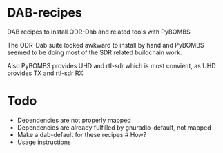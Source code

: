 # DAB-recipes
DAB recipes to install ODR-Dab and related tools with PyBOMBS

The ODR-Dab suite looked awkward to install by hand and PyBOMBS
 seemed to be doing most of the SDR related buildchain work.

Also PyBOMBS provides UHD and rtl-sdr which is most convient,
 as UHD provides TX and rtl-sdr RX

# Todo
- Dependencies are not properly mapped
- Dependencies are already fulfilled by gnuradio-default, not mapped
- Make a dab-default for these recipes \# How?
- Usage instructions
